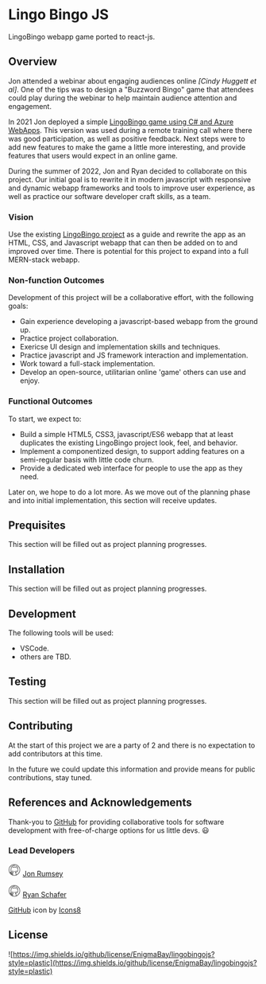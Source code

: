 # Lingo Bingo JS

LingoBingo webapp game ported to react-js.

## Overview

Jon attended a webinar about engaging audiences online *[Cindy Huggett et al]*. One of the tips was to design a "Buzzword Bingo" game that attendees could play during the webinar to help maintain audience attention and engagement.

In 2021 Jon deployed a simple [LingoBingo game using C# and Azure WebApps](https://github.com/nojronatron/LingoBingoGen). This version was used during a remote training call where there was good participation, as well as positive feedback. Next steps were to add new features to make the game a little more interesting, and provide features that users would expect in an online game.

During the summer of 2022, Jon and Ryan decided to collaborate on this project. Our initial goal is to rewrite it in modern javascript with responsive and dynamic webapp frameworks and tools to improve user experience, as well as practice our software developer craft skills, as a team.

### Vision

Use the existing [LingoBingo project](https://github.com/nojronatron/LingoBingoGen) as a guide and rewrite the app as an HTML, CSS, and Javascript webapp that can then be added on to and improved over time. There is potential for this project to expand into a full MERN-stack webapp.

### Non-function Outcomes

Development of this project will be a collaborative effort, with the following goals:

- Gain experience developing a javascript-based webapp from the ground up.
- Practice project collaboration.
- Exericse UI design and implementation skills and techniques.
- Practice javascript and JS framework interaction and implementation.
- Work toward a full-stack implementation.
- Develop an open-source, utilitarian online 'game' others can use and enjoy.

### Functional Outcomes

To start, we expect to:

- Build a simple HTML5, CSS3, javascript/ES6 webapp that at least duplicates the existing LingoBingo project look, feel, and behavior.
- Implement a componentized design, to support adding features on a semi-regular basis with little code churn.
- Provide a dedicated web interface for people to use the app as they need.

Later on, we hope to do a lot more. As we move out of the planning phase and into initial implementation, this section will receive updates.

## Prequisites

This section will be filled out as project planning progresses.

## Installation

This section will be filled out as project planning progresses.

## Development

The following tools will be used:

- VSCode.
- others are TBD.

## Testing

This section will be filled out as project planning progresses.

## Contributing

At the start of this project we are a party of 2 and there is no expectation to add contributors at this time.

In the future we could update this information and provide means for public contributions, stay tuned.

## References and Acknowledgements

Thank-you to [GitHub](https://github.com) for providing collaborative tools for software development with free-of-charge options for us little devs. :smiley:

### Lead Developers

<img src='./images/icons8-github-cute.svg' alt='octocat' width='25px' height='25px' /> [Jon Rumsey](https://github.com/nojronatron)

<img src='./images/icons8-github-cute.svg' alt='octocat' width='25px' height='25px' /> [Ryan Schafer](https://github.com/schaferyan)

<a target="_blank" href="https://icons8.com/icon/106564/github">GitHub</a> icon by <a target="_blank" href="https://icons8.com">Icons8</a>

## License

![https://img.shields.io/github/license/EnigmaBay/lingobingojs?style=plastic](https://img.shields.io/github/license/EnigmaBay/lingobingojs?style=plastic)
